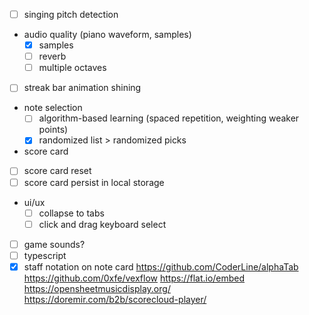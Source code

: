  - [ ] singing pitch detection
 - audio quality (piano waveform, samples)
   - [x] samples
   - [ ] reverb
   - [ ] multiple octaves
 - [ ] streak bar animation shining
 - note selection
   - [ ] algorithm-based learning (spaced repetition, weighting weaker points)
   - [x] randomized list > randomized picks
 - score card
 - [ ] score card reset
 - [ ] score card persist in local storage
 - ui/ux
   - [ ] collapse to tabs
   - [ ] click and drag keyboard select
 - [ ] game sounds?
 - [ ] typescript
 - [x] staff notation on note card
  https://github.com/CoderLine/alphaTab
  https://github.com/0xfe/vexflow
  https://flat.io/embed
  https://opensheetmusicdisplay.org/
  https://doremir.com/b2b/scorecloud-player/